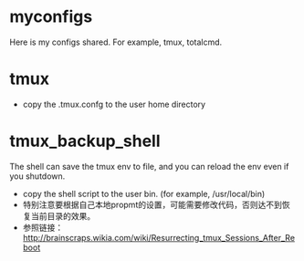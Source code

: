 myconfigs
=========

Here is my configs shared. For example, tmux, totalcmd.


tmux
=========
* copy the .tmux.confg to the user home directory

tmux_backup_shell
=========
The shell can save the tmux env to file, and you can reload the env even if you shutdown.
* copy the shell script to the user bin. (for example, /usr/local/bin)
* 特别注意要根据自己本地propmt的设置，可能需要修改代码，否则达不到恢复当前目录的效果。
* 参照链接： http://brainscraps.wikia.com/wiki/Resurrecting_tmux_Sessions_After_Reboot
